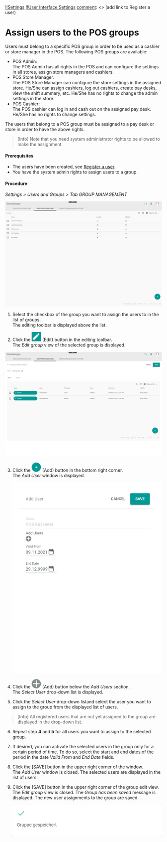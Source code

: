 [!!Settings](../../Settings/Overview/01_General.md)
[!!User Interface Settings](../../Settings/UserInterface/00_UserInterface.md)
[comment]: <> (add link to Register a user)


# Assign users to the POS groups

Users must belong to a specific POS group in order to be used as a cashier or store manager in the POS.
The following POS groups are available:
- POS Admin:  
  The POS Admin has all rights in the POS and can configure the settings in all stores, assign store managers and cashiers.
- POS Store Manager:   
  The POS Store Manager can configure the store settings in the assigned store. He/She can assign cashiers, log out cashiers, create pay desks, view the shift summary, etc. He/She has no rights to change the admin settings in the store.
- POS Cashier:   
  The POS cashier can log in and cash out on the assigned pay desk. He/She has no rights to change settings.

The users that belong to a POS group must be assigned to a pay desk or store in order to have the above rights.

> [Info]  Note that you need system administrator rights to be allowed to make the assignment.  

[comment]: <> (The following How-To Guide is not specific for POS and may be reused)

#### Prerequisites

- The users have been created, see [Register a user](to_be_completed).
- You have the system admin rights to assign users to a group.

#### Procedure

*Settings > Users and Groups > Tab GROUP MANAGEMENT*

  ![Group management](../../Assets/Screenshots/Settings/UsersGroups/GroupManagement/GroupManagement.png "[Group management]")

1. Select the checkbox of the group you want to assign the users to in the list of groups.   
  The editing toolbar is displayed above the list.

2. Click the ![Icon Edit](../../Assets/Icons/Edit01.png "[Icon Edit]") (Edit) button in the editing toolbar.   
  The *Edit group* view of the selected group is displayed.

  ![Edit group](../../Assets/Screenshots/Settings/UsersGroups/GroupManagement/EditGroup.png "[Edit group]")

3. Click the ![Add](../../Assets/Icons/Plus01.png "[Add]") (Add) button in the bottom right corner.   
    The *Add User* window is displayed.

    ![Add User](../../Assets/Screenshots/Settings/UsersGroups/GroupManagement/AddUser.png "[Add User]")

4. Click the ![Add](../../Assets/Icons/Plus05.png "[Add]") (Add) button below the *Add Users* section.   
  The *Select User* drop-down list is displayed.

5. Click the *Select User* drop-down listand select the user you want to assign to the group from the displayed list of users.

  > [Info]  All registered users that are not yet assigned to the group are displayed in the drop-down list.  

6. Repeat step **4** and **5** for all users you want to assign to the selected group.

7. If desired, you can activate the selected users in the group only for a certain period of time. To do so, select the start and end dates of the period in the date *Valid From* and *End Date* fields.

8. Click the [SAVE] button in the upper right corner of the window.   
  The *Add User* window is closed. The selected users are displayed in the list of users.

9. Click the [SAVE] button in the upper right corner of the group edit view.   
  The *Edit group* view is closed. The *Group has been saved* message is displayed. The new user assignments to the group are saved.

    ![Group saved](../../Assets/Screenshots/Settings/UsersGroups/GroupManagement/GroupSaved.png "[Group saved]")
